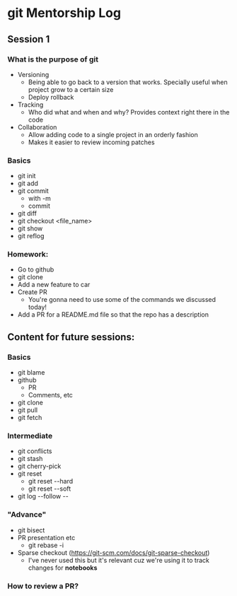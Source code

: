 # git Mentorship Log

## Session 1

### What is the purpose of git
- Versioning
  - Being able to go back to a version that works. Specially useful when project grow to a certain size
  - Deploy rollback
- Tracking
  - Who did what and when and why? Provides context right there in the code
- Collaboration
  - Allow adding code to a single project in an orderly fashion
  - Makes it easier to review incoming patches

### Basics
- git init
- git add
- git commit
  - with -m
  - commit
- git diff
- git checkout <file_name>
- git show <sha>
- git reflog

### Homework:
- Go to github <link>
- git clone <link>
- Add a new feature to car
- Create PR
  - You're gonna need to use some of the commands we discussed today!
- Add a PR for a README.md file so that the repo has a description

## Content for future sessions:

### Basics
- git blame
- github
  - PR
  - Comments, etc
- git clone
- git pull
- git fetch

### Intermediate
- git conflicts
- git stash
- git cherry-pick
- git reset
  - git reset --hard
  - git reset --soft
- git log --follow -- <file>
  
### "Advance"
- git bisect
- PR presentation etc 
  - git rebase -i
- Sparse checkout (https://git-scm.com/docs/git-sparse-checkout)
  - I've never used this but it's relevant cuz we're using it to track changes for **notebooks**

### How to review a PR?